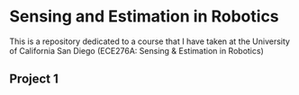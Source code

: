 # Sensing and Estimation in Robotics
This is a repository dedicated to a course that I have taken at the University of California San Diego (ECE276A: Sensing &amp; Estimation in Robotics)

## Project 1
